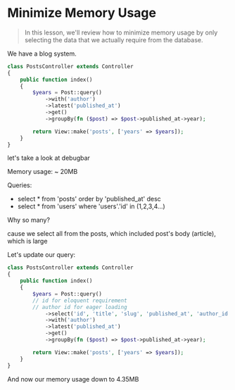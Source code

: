 # Minimize Memory Usage

>In this lesson, we'll review how to minimize memory usage by only selecting the data that we actually require from the database.

We have a blog system.

```php
class PostsController extends Controller
{
    public function index()
    {
        $years = Post::query()
            ->with('author')
            ->latest('published_at')
            ->get()
            ->groupBy(fn ($post) => $post->published_at->year);

        return View::make('posts', ['years' => $years]);
    }
}

```

let's take a look at debugbar

Memory usage: ~ 20MB

Queries:

- select * from 'posts' order by 'published_at' desc
- select * from 'users' where 'users'.'id' in (1,2,3,4...)

Why so many?

cause we select all from the posts, which included post's body (article), which is large

Let's update our query:

```php
class PostsController extends Controller
{
    public function index()
    {
        $years = Post::query()
        // id for eloquent requirement
        // author id for eager loading
            ->select('id', 'title', 'slug', 'published_at', 'author_id')
            ->with('author')
            ->latest('published_at')
            ->get()
            ->groupBy(fn ($post) => $post->published_at->year);

        return View::make('posts', ['years' => $years]);
    }
}

```

And now our memory usage down to 4.35MB
